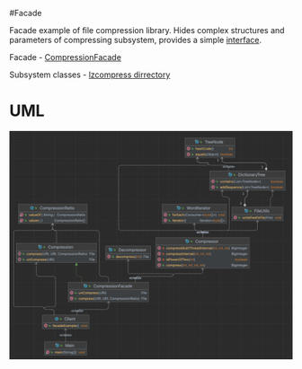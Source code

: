 #Facade

Facade example of file compression library. 
Hides complex structures and parameters of compressing subsystem, provides a simple [interface](Compression.java). 

Facade - [CompressionFacade](./CompressionFacade.java) 

Subsystem classes - [lzcompress dirrectory](./lzcompress) 

# UML
![](uml_facade.png)
